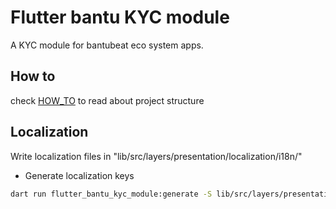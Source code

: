 # Flutter bantu KYC module

A KYC module for bantubeat eco system apps.

## How to

check [HOW_TO](HOW_TO.md) to read about project structure

## Localization

Write localization files in "lib/src/layers/presentation/localization/i18n/"

- Generate localization keys

```sh
dart run flutter_bantu_kyc_module:generate -S lib/src/layers/presentation/localization/i18n/ -s fr.dart -f keys -O lib/src/core/generated/ -o locale_keys.g.dart -u
```
